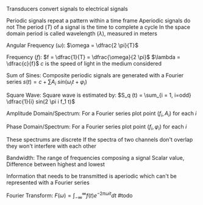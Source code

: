 Transducers convert signals to electrical signals

Periodic signals repeat a pattern within a time frame
Aperiodic signals do not
The period ($T$) of a signal is the time to complete a cycle
In the space domain period is called wavelength ($\lambda$), measured in meters	

Angular Frequency ($\omega$):
	$\omega = \dfrac{2 \pi}{T}$

Frequency ($f$):
	$f = \dfrac{1}{T} = \dfrac{\omega}{2 \pi}$
	$\lambda = \dfrac{c}{f}$
		$c$ is the speed of light in the medium considered

Sum of Sines:
	Composite periodic signals are generated with a Fourier series
	$s(t) = c + \sum A_i \ sin(\omega_i t + \varphi_i)$

Square Wave:
	Square wave is estimated by:
	$S_q (t) = \sum_{i = 1, i=odd} \dfrac{1}{i} sin(2 \pi i f_1 t)$

Amplitude Domain/Spectrum:
	For a Fourier series plot point $(f_i, A_i)$ for each $i$

Phase Domain/Spectrum:
	For a Fourier series plot point $(f_{i}, \varphi_i)$ for each $i$

These spectrums are discrete 
If the spectra of two channels don't overlap they won't interfere with each other

Bandwidth:
	The range of frequencies composing a signal
	Scalar value, Difference between highest and lowest

Information that needs to be transmitted is aperiodic which can't be represented with a Fourier series

Fourier Transform:
	$F(\omega) = \int^{\infty}_{-\infty} f(t) e^{-2 \pi \omega i t} dt$
	#todo